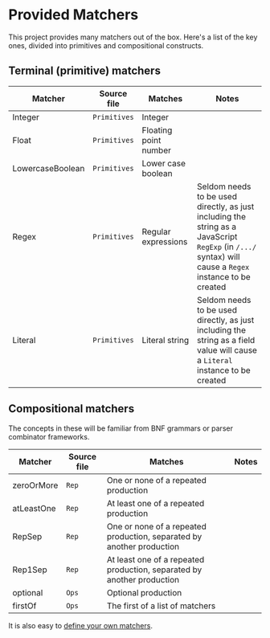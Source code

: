 # Provided Matchers
This project provides many matchers out of the box. Here's a list of the key ones, divided into primitives and compositional constructs.

## Terminal (primitive) matchers


| Matcher  |  Source file |  Matches | Notes  |
|---|---|---|---|
|  Integer | `Primitives`  |  Integer |   | 
| Float  |  `Primitives` |  Floating point number |   | 
| LowercaseBoolean  | `Primitives`  |  Lower case boolean |   | 
|  Regex |  `Primitives` |  Regular expressions | Seldom needs to be used directly, as just including the string as a JavaScript `RegExp` (in `/.../` syntax) will cause a `Regex` instance to be created   | 
| Literal  | `Primitives`  | Literal string  | Seldom needs to be used directly, as just including the string as a field value will cause a `Literal` instance to be created  | 


## Compositional matchers

The concepts in these will be familiar from BNF grammars or parser combinator frameworks.

| Matcher  |  Source file |  Matches | Notes  |
|---|---|---|---|
| zeroOrMore  | `Rep`  | One or none of a repeated production   |   | 
|  atLeastOne |  `Rep` | At least one of a repeated production  |   | 
|  RepSep | `Rep`  |  One or none of a repeated production, separated by another production |   | 
|   Rep1Sep|  `Rep` | At least one of a repeated production, separated by another production  |   | 
|  optional | `Ops`  | Optional production  |   | 
| firstOf | `Ops` | The first of a list of matchers

It is also easy to [define your own matchers](customMatchers.md).